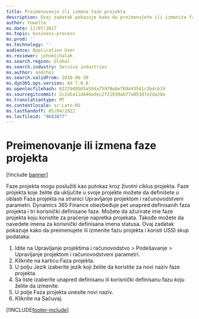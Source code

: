 ```yaml
---
title: Preimenovanje ili izmena faze projekta
description: Ovaj zadatak pokazuje kako da preimenujete ili izmenite fazu projekta.
author: Yowelle
ms.date: 11/07/2017
ms.topic: business-process
ms.prod: ''
ms.technology: ''
audience: Application User
ms.reviewer: johnmichalak
ms.search.region: Global
ms.search.industry: Service industries
ms.author: andchoi
ms.search.validFrom: 2016-06-30
ms.dyn365.ops.version: AX 7.0.0
ms.openlocfilehash: 62229d8565a594a75970a8e769443541c2b4cb19
ms.sourcegitcommit: 2c2a5a11d446adec2f21030ab77a053d7e2da28e
ms.translationtype: MT
ms.contentlocale: sr-Latn-RS
ms.lasthandoff: 05/04/2022
ms.locfileid: "8683877"
---
```

# <a name="rename-or-modify-a-project-stage"></a>Preimenovanje ili izmena faze projekta

[!include [banner](../../includes/banner.md)]

Faze projekta mogu poslužiti kao putokaz kroz životni ciklus projekta. Faze projekta koje želite da uključite u svoje projekte možete da definišete u oblasti Faza projekta na stranici Upravljanje projektom i računovodstveni parametri. Dynamics 365 Finance obezbeđuje pet unapred definisanih faza projekta i tri korisnički definisane faze. Možete da ažurirate ime faze projekta koju koristite za praćenje napretka projekata. Takođe možete da navedete imena za korisnički definisana imena statusa. Ovaj zadatak pokazuje kako da preimenujete ili izmenite fazu projekta i koristi USSI skup podataka.

1. Idite na Upravljanje projektima i računovodstvo > Podešavanje > Upravljanje projektom i računovodstveni parametri.
2. Kliknite na karticu Faza projekta.
3. U polju Jezik izaberite jezik koji želite da koristite za novi naziv faze projekta.
4. Sa liste izaberite unapred definisanu ili korisnički definisanu fazu koju želite da izmenite. 
5. U polje Faza projekta unesite novi naziv.
6. Kliknite na Sačuvaj.


[!INCLUDE[footer-include](../../includes/footer-banner.md)]